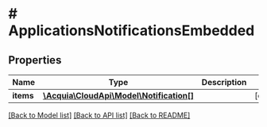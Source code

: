 # # ApplicationsNotificationsEmbedded

## Properties

Name | Type | Description | Notes
------------ | ------------- | ------------- | -------------
**items** | [**\Acquia\CloudApi\Model\Notification[]**](Notification.md) |  | [optional]

[[Back to Model list]](../../README.md#models) [[Back to API list]](../../README.md#endpoints) [[Back to README]](../../README.md)
